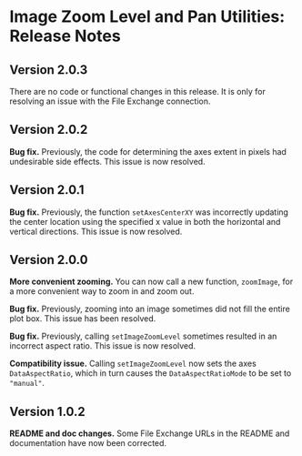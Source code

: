 # Image Zoom Level and Pan Utilities: Release Notes

## Version 2.0.3

There are no code or functional changes in this release. It is only for resolving an issue with the File Exchange connection.

## Version 2.0.2

**Bug fix.** Previously, the code for determining the axes extent in pixels had undesirable side effects. This issue is now resolved.

## Version 2.0.1

**Bug fix.** Previously, the function `setAxesCenterXY` was incorrectly updating the center location using the specified x value in both the horizontal and vertical directions. This issue is now resolved.

## Version 2.0.0

**More convenient zooming.** You can now call a new function, `zoomImage`, for a more convenient way to zoom in and zoom out.

**Bug fix.** Previously, zooming into an image sometimes did not fill the entire plot box. This issue has been resolved.

**Bug fix.** Previously, calling `setImageZoomLevel` sometimes resulted in an incorrect aspect ratio. This issue is now resolved.

**Compatibility issue.** Calling `setImageZoomLevel` now sets the axes `DataAspectRatio`, which in turn causes the `DataAspectRatioMode` to be set to `"manual"`.

## Version 1.0.2

**README and doc changes.** Some File Exchange URLs in the README and documentation have now been corrected.
